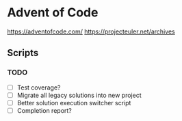 # Advent of Code

https://adventofcode.com/
https://projecteuler.net/archives

## Scripts

### TODO

- [ ] Test coverage?
- [ ] Migrate all legacy solutions into new project
- [ ] Better solution execution switcher script
- [ ] Completion report?
